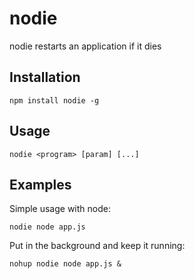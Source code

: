 # nodie

nodie restarts an application if it dies

## Installation

`npm install nodie -g`
    
## Usage

`nodie <program> [param] [...]`

## Examples

Simple usage with node:

`nodie node app.js`

Put in the background and keep it running:

`nohup nodie node app.js &`
